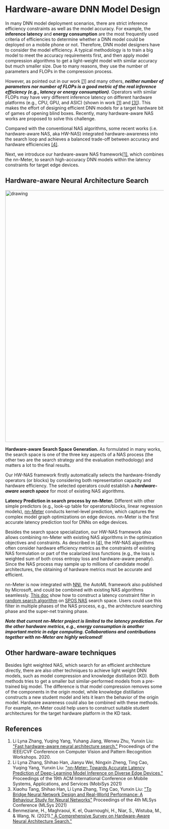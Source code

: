 # Hardware-aware DNN Model Design

In many DNN model deployment scenarios, there are strict inference efficiency constraints as well as the model accuracy. For example, the **inference latency** and **energy consumption** are the most frequently used criteria of efficiencies to determine whether a DNN model could be deployed on a mobile phone or not. Therefore, DNN model designers have to consider the model efficiency. A typical methodology is to train a big model to meet the accuracy requirements first, and then apply model compression algorithms to get a light-weight model with similar accuracy but much smaller size. Due to many reasons, they use the number of parameters and FLOPs in the compression process.

However, as pointed out in our work [[1]](https://openaccess.thecvf.com/content_CVPRW_2020/papers/w40/Zhang_Fast_Hardware-Aware_Neural_Architecture_Search_CVPRW_2020_paper.pdf) and many others, ***neither number of parameters nor number of FLOPs is a good metric of the real inference efficiency (e.g., latency or energy consumption)***. Operators with similar FLOPs may have very different inference latency on different hardware platforms (e.g., CPU, GPU, and ASIC) (shown in work [[1]](https://openaccess.thecvf.com/content_CVPRW_2020/papers/w40/Zhang_Fast_Hardware-Aware_Neural_Architecture_Search_CVPRW_2020_paper.pdf) and [[3]](https://proceedings.mlsys.org/paper/2021/file/02522a2b2726fb0a03bb19f2d8d9524d-Paper.pdf)). This makes the effort of designing efficient DNN models for a target hardware bit of games of opening blind boxes. Recently, many hardware-aware NAS works are proposed to solve this challenge.

Compared with the conventional NAS algorithms, some recent works (i.e. hardware-aware NAS, aka HW-NAS) integrated hardware-awareness into the search loop and achieves a balanced trade-off between accuracy and hardware efficiencies [[4]](http://arxiv.org/abs/2101.09336).

Next, we introduce our hardware-aware NAS framework[[1]](https://openaccess.thecvf.com/content_CVPRW_2020/papers/w40/Zhang_Fast_Hardware-Aware_Neural_Architecture_Search_CVPRW_2020_paper.pdf), which combines the nn-Meter, to search high-accuracy DNN models within the latency constraints for target edge devices.

## Hardware-aware Neural Architecture Search

<img src="imgs/hw-nas.png" alt="drawing" width="800"/>

**Hardware-aware Search Space Generation.** As formulated in many works, the search space is one of the three key aspects of a NAS process (the other two are the search strategy and the evaluation methodology) and matters a lot to the final results.

Our HW-NAS framework firstly automatically selects the hardware-friendly operators (or blocks) by considering both representation capacity and hardware efficiency. The selected operators could establish a ***hardware-aware search space*** for most of existing NAS algorithms.

**Latency Prediction in search process by nn-Meter.** Different with other simple predictors (e.g., look-up table for operators/blocks, linear regression models), [nn-Meter](overview.md) conducts kernel-level prediction, which captures the complex model graph optimizations on edge devices. nn-Meter is the first accurate latency prediction tool for DNNs on edge devices.

Besides the search space specialization, our HW-NAS framework also allows combining nn-Meter with existing NAS algorithms in the optimization objectives and constraints. As described in [[4]](http://arxiv.org/abs/2101.09336), the HW-NAS algorithms often consider hardware efficiency metrics as the constraints of existing NAS formulation or part of the scalarized loss functions (e.g., the loss is weighted sum of both cross entropy loss and hardware-aware penalty). Since the NAS process may sample up to millions of candidate model architectures, the obtaining of hardware metrics must be accurate and efficient.

nn-Meter is now integrated with [NNI](https://github.com/microsoft/nni), the AutoML framework also published by Microsoft, and could be combined with existing NAS algorithms seamlessly. [This doc](https://nni.readthedocs.io/en/stable/NAS/multi_trial_nas.html) show how to construct a latency constraint filter in [random search algorithm](https://arxiv.org/abs/1902.07638) on [SPOS NAS](https://www.ecva.net/papers/eccv_2020/papers_ECCV/papers/123610528.pdf) search space. Users could use this filter in multiple phases of the NAS process, e.g., the architecture searching phase and the super-net training phase.

***Note that current nn-Meter project is limited to the latency prediction. For the other hardware metrics, e.g., energy consumption is another important metric in edge computing. Collaborations and contributions together with nn-Meter are highly welcomed!***

## Other hardware-aware techniques

Besides light weighted NAS, which search for an efficient architecture directly, there are also other techniques to achieve light weight DNN models, such as model compression and knowledge distillation (KD). Both methods tries to get a smaller but similar-performed models from a pre-trained big model. The difference is that model compression removes some of the components in the origin model, while knowledge distillation constructs a new student model and lets it learn the behavior of the origin model. Hardware awareness could also be combined with these methods.
For example, nn-Meter could help users to construct suitable student architectures for the target hardware platform in the KD task.

## References

1. Li Lyna Zhang, Yuqing Yang, Yuhang Jiang, Wenwu Zhu, Yunxin Liu: [&#34;Fast hardware-aware neural architecture search.&#34;](https://openaccess.thecvf.com/content_CVPRW_2020/papers/w40/Zhang_Fast_Hardware-Aware_Neural_Architecture_Search_CVPRW_2020_paper.pdf) Proceedings of the IEEE/CVF Conference on Computer Vision and Pattern Recognition Workshops. 2020.
2. Li Lyna Zhang, Shihao Han, Jianyu Wei, Ningxin Zheng, Ting Cao, Yuqing Yang, Yunxin Liu: [&#34;nn-Meter: Towards Accurate Latency Prediction of Deep-Learning Model Inference on Diverse Edge Devices.&#34;](https://dl.acm.org/doi/10.1145/3458864.3467882) Proceedings of the 19th ACM International Conference on Mobile Systems, Applications, and Services (MobiSys 2021)
3. Xiaohu Tang, Shihao Han, Li Lyna Zhang, Ting Cao, Yunxin Liu: [&#34;To Bridge Neural Network Design and Real-World Performance: A Behaviour Study for Neural Networks&#34;](https://proceedings.mlsys.org/paper/2021/file/02522a2b2726fb0a03bb19f2d8d9524d-Paper.pdf) Proceedings of the 4th MLSys Conference (MLSys 2021)
4. Benmeziane, H., Maghraoui, K. el, Ouarnoughi, H., Niar, S., Wistuba, M., & Wang, N. (2021).[&#34; A Comprehensive Survey on Hardware-Aware Neural Architecture Search.&#34;](http://arxiv.org/abs/2101.09336)
